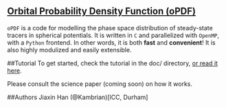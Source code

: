 ## [Orbital Probability Density Function (oPDF)](http://kambrian.github.io/oPDF)
`oPDF` is a code for modelling the phase space distribution of steady-state tracers in spherical potentials. It is written in `C` and parallelized with `OpenMP`, with a `Python` frontend. In other words, it is both **fast** and **convenient**! It is also highly modulized and easily extensible.

##Tutorial
To get started, check the tutorial in the doc/ directory, [or read it here](http://nbviewer.ipython.org/github/Kambrian/oPDF/blob/master/tutorial.ipynb).


Please consult the science paper (coming soon) on how it works. 

##Authors
Jiaxin Han (@Kambrian)[ICC, Durham]
